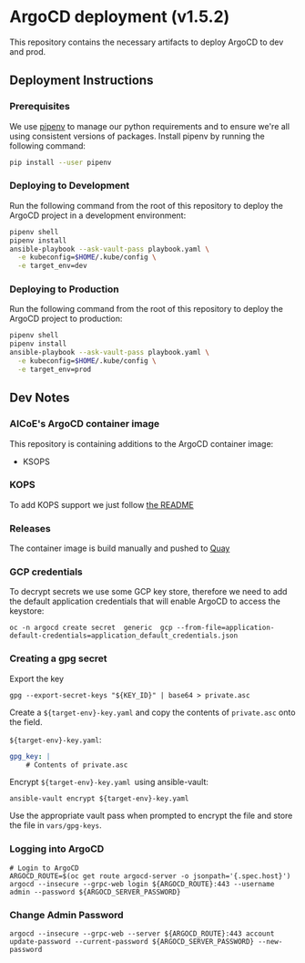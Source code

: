 # ArgoCD deployment (v1.5.2)

This repository contains the necessary artifacts to deploy ArgoCD to dev and prod.


## Deployment Instructions

### Prerequisites

We use [pipenv](https://pipenv.readthedocs.io/en/latest/) to manage our
python requirements and to ensure we're all using consistent versions of
packages. Install pipenv by running the following command:

```bash
pip install --user pipenv
```

### Deploying to Development

Run the following command from the root of this repository to deploy the
ArgoCD project in a development environment:

```bash
pipenv shell
pipenv install
ansible-playbook --ask-vault-pass playbook.yaml \
  -e kubeconfig=$HOME/.kube/config \
  -e target_env=dev
```

### Deploying to Production

Run the following command from the root of this repository to deploy the
ArgoCD project to production:

```bash
pipenv shell
pipenv install
ansible-playbook --ask-vault-pass playbook.yaml \
  -e kubeconfig=$HOME/.kube/config \
  -e target_env=prod
```

## Dev Notes 

### AICoE's ArgoCD container image

This repository is containing additions to the ArgoCD container image:

* KSOPS

### KOPS

To add KOPS support we just follow [the README](https://github.com/viaduct-ai/kustomize-sops#argo-cd-integration-)

### Releases

The container image is build manually and pushed to [Quay](https://quay.io/repository/aicoe/argocd)

### GCP credentials

To decrypt secrets we use some GCP key store, therefore we need to add the default application credentials that will
enable ArgoCD to access the keystore:

```
oc -n argocd create secret  generic  gcp --from-file=application-default-credentials=application_default_credentials.json
```

### Creating a gpg secret

Export the key
```
gpg --export-secret-keys "${KEY_ID}" | base64 > private.asc
```
Create a `${target-env}-key.yaml` and copy the contents of `private.asc` onto the field. 

`${target-env}-key.yaml`:
```yaml
gpg_key: | 
    # Contents of private.asc
```

Encrypt `${target-env}-key.yaml `using ansible-vault: 
```
ansible-vault encrypt ${target-env}-key.yaml
```

Use the appropriate vault pass when prompted to encrypt the file and store 
the file in `vars/gpg-keys`. 


### Logging into ArgoCD
```
# Login to ArgoCD
ARGOCD_ROUTE=$(oc get route argocd-server -o jsonpath='{.spec.host}')
argocd --insecure --grpc-web login ${ARGOCD_ROUTE}:443 --username admin --password ${ARGOCD_SERVER_PASSWORD}
```

### Change Admin Password
```
argocd --insecure --grpc-web --server ${ARGOCD_ROUTE}:443 account update-password --current-password ${ARGOCD_SERVER_PASSWORD} --new-password
```